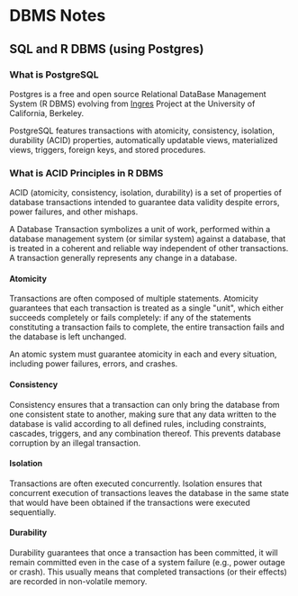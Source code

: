# DBMS Notes

## SQL and R DBMS (using Postgres)

### What is PostgreSQL

Postgres is a free and open source Relational DataBase Management System (R DBMS) evolving from [Ingres](https://en.wikipedia.org/wiki/Ingres_(database)) Project at the University of California, Berkeley.

PostgreSQL features transactions with atomicity, consistency, isolation, durability (ACID) properties, automatically updatable views, materialized views, triggers, foreign keys, and stored procedures.

### What is ACID Principles in R DBMS

ACID (atomicity, consistency, isolation, durability) is a set of properties of database transactions intended to guarantee data validity despite errors, power failures, and other mishaps.

A Database Transaction symbolizes a unit of work, performed within a database management system (or similar system) against a database, that is treated in a coherent and reliable way independent of other transactions. A transaction generally represents any change in a database.

#### Atomicity

Transactions are often composed of multiple statements. Atomicity guarantees that each transaction is treated as a single "unit", which either succeeds completely or fails completely: if any of the statements constituting a transaction fails to complete, the entire transaction fails and the database is left unchanged. 

An atomic system must guarantee atomicity in each and every situation, including power failures, errors, and crashes.

#### Consistency

Consistency ensures that a transaction can only bring the database from one consistent state to another, making sure that any data written to the database is valid according to all defined rules, including constraints, cascades, triggers, and any combination thereof. This prevents database corruption by an illegal transaction.

#### Isolation

Transactions are often executed concurrently. Isolation ensures that concurrent execution of transactions leaves the database in the same state that would have been obtained if the transactions were executed sequentially. 

#### Durability

Durability guarantees that once a transaction has been committed, it will remain committed even in the case of a system failure (e.g., power outage or crash). This usually means that completed transactions (or their effects) are recorded in non-volatile memory.